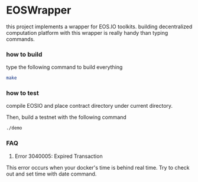 # EOSWrapper
this project implements a wrapper for EOS.IO toolkits. building decentralized computation platform with this wrapper is really handy than typing commands.

### how to build
type the following command to build everything
```Bash
make
```

### how to test
compile EOSIO and place contract directory under current directory.

Then, build a testnet with the following command
```Bash
./demo
```

### FAQ
1. Error 3040005: Expired Transaction

This error occurs when your docker's time is behind real time. Try to check out and set time with date command.
